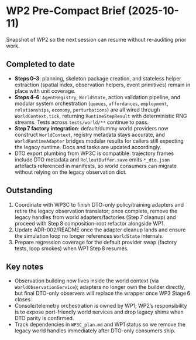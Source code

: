 # WP2 Pre-Compact Brief (2025-10-11)

Snapshot of WP2 so the next session can resume without re-auditing prior work.

## Completed to date
- **Steps 0–3**: planning, skeleton package creation, and stateless helper extraction (spatial index, observation helpers, event primitives) remain in place with unit coverage.
- **Steps 4–6**: `AgentRegistry`, `WorldState`, action validation pipeline, and modular system orchestration (`queues`, `affordances`, `employment`, `relationships`, `economy`, `perturbations`) are all wired through `WorldContext.tick`, returning `RuntimeStepResult` with deterministic RNG streams. Tests across `tests/world/**` continue to pass.
- **Step 7 factory integration**: default/dummy world providers now construct `WorldContext`, registry metadata stays accurate, and `WorldRuntimeAdapter` bridges modular results for callers still expecting the legacy runtime. Docs and tasks are updated accordingly.
- DTO export plumbing from WP3C is compatible: trajectory frames include DTO metadata and `RolloutBuffer.save` emits `*_dto.json` artefacts referenced in manifests, so world consumers can migrate without relying on the legacy observation dict.

## Outstanding
1. Coordinate with WP3C to finish DTO-only policy/training adapters and retire the legacy observation translator; once complete, remove the legacy handles from world adapters/factories (Step 7 cleanup) and proceed with Step 8 composition-root refactor alongside WP1.
2. Update ADR-002/README once the adapter cleanup lands and ensure the simulation loop no longer references `WorldState` internals.
3. Prepare regression coverage for the default provider swap (factory tests, loop smokes) when WP1 Step 8 resumes.

## Key notes
- Observation building now lives inside the world context (via
  `WorldObservationService`); adapters no longer own the builder directly, but
  final DTO-only observers will replace the wrapper once WP3 Stage 6 closes.
- Console/telemetry orchestration is owned by WP1; WP2’s responsibility is to expose port-friendly world services and drop legacy shims when DTO parity is confirmed.
- Track dependencies in `WP3C_plan.md` and WP1 status so we remove the legacy world handles immediately after DTO-only consumers ship.
